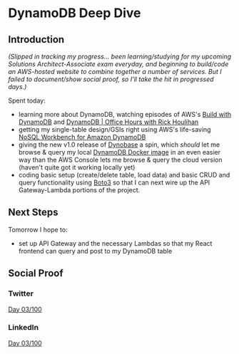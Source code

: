# DynamoDB Deep Dive

## Introduction

_(Slipped in tracking my progress... been learning/studying for my upcoming Solutions Architect-Associate exam everyday, and beginning to build/code an AWS-hosted website to combine together a number of services. But I failed to document/show social proof, so I'll take the hit in progressed days.)_

Spent today:

- learning more about DynamoDB, watching episodes of AWS's [Build with DynamoDB](https://www.youtube.com/playlist?list=PLoYZGW8AgG1bpxkoVaSDNTff-Zyii-dzH) and [DynamoDB | Office Hours with Rick Houlihan](https://www.twitch.tv/search?term=office%20hours%20with%20rick%20houlihan)
- getting my single-table design/GSIs right using AWS's life-saving [NoSQL Workbench for Amazon DynamoDB](https://docs.aws.amazon.com/amazondynamodb/latest/developerguide/workbench.settingup.html)
- giving the new v1.0 release of [Dynobase]() a spin, which _should_ let me browse & query my local [DynamoDB Docker image](https://hub.docker.com/r/amazon/dynamodb-local) in an even easier way than the AWS Console lets me browse & query the cloud version (haven't quite got it working locally yet)
- coding basic setup (create/delete table, load data) and basic CRUD and query functionality using [Boto3](https://boto3.amazonaws.com/v1/documentation/api/latest/reference/services/dynamodb.html) so that I can next wire up the API Gateway-Lambda portions of the project.

## Next Steps

Tomorrow I hope to:

- set up API Gateway and the necessary Lambdas so that my React frontend can query and post to my DynamoDB table

## Social Proof

### Twitter

[Day 03/100](https://twitter.com/quinceleaf/status/1291229769514848262)

### LinkedIn

[Day 03/100](https://www.linkedin.com/posts/brian-ibbotson_100daysofcloud-activity-6696999635904532480-4T0H)
